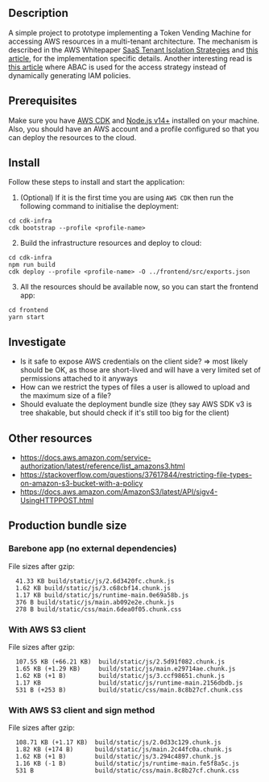 ## Description

A simple project to prototype implementing a Token Vending Machine for accessing AWS resources in a multi-tenant architecture. The mechanism is described in the AWS Whitepaper [SaaS Tenant Isolation Strategies](https://d1.awsstatic.com/whitepapers/saas-tenant-isolation-strategies.pdf) and [this article](https://aws.amazon.com/blogs/apn/isolating-saas-tenants-with-dynamically-generated-iam-policies/), for the implementation specific details. Another interesting read is [this article](https://aws.amazon.com/blogs/security/how-to-implement-saas-tenant-isolation-with-abac-and-aws-iam/) where ABAC is used for the access strategy instead of dynamically generating IAM policies.

## Prerequisites

Make sure you have [AWS CDK](https://docs.aws.amazon.com/cdk/latest/guide/getting_started.html) and [Node.js v14+](https://nodejs.org/en/download/) installed on your machine. Also, you should have an AWS account and a profile configured so that you can deploy the resources to the cloud.

## Install

Follow these steps to install and start the application:

1. (Optional) If it is the first time you are using `AWS CDK` then run the following command to initialise the deployment:

```
cd cdk-infra
cdk bootstrap --profile <profile-name>
```

2. Build the infrastructure resources and deploy to cloud:

```
cd cdk-infra
npm run build
cdk deploy --profile <profile-name> -O ../frontend/src/exports.json
```

3. All the resources should be available now, so you can start the frontend app:

```
cd frontend
yarn start
```

## Investigate

- Is it safe to expose AWS credentials on the client side? => most likely should be OK, as those are short-lived and will have a very limited set of permissions attached to it anyways
- How can we restrict the types of files a user is allowed to upload and the maximum size of a file?
- Should evaluate the deployment bundle size (they say AWS SDK v3 is tree shakable, but should check if it's still too big for the client)

## Other resources

- https://docs.aws.amazon.com/service-authorization/latest/reference/list_amazons3.html
- https://stackoverflow.com/questions/37617844/restricting-file-types-on-amazon-s3-bucket-with-a-policy
- https://docs.aws.amazon.com/AmazonS3/latest/API/sigv4-UsingHTTPPOST.html

## Production bundle size

### Barebone app (no external dependencies)

File sizes after gzip:

```
  41.33 KB build/static/js/2.6d3420fc.chunk.js
  1.62 KB build/static/js/3.c68cbf14.chunk.js
  1.17 KB build/static/js/runtime-main.0e69a58b.js
  376 B build/static/js/main.ab092e2e.chunk.js
  278 B build/static/css/main.6dea0f05.chunk.css
```

### With AWS S3 client

File sizes after gzip:

```
  107.55 KB (+66.21 KB)  build/static/js/2.5d91f082.chunk.js
  1.65 KB (+1.29 KB)     build/static/js/main.e29714ae.chunk.js
  1.62 KB (+1 B)         build/static/js/3.ccf98651.chunk.js
  1.17 KB                build/static/js/runtime-main.2156dbdb.js
  531 B (+253 B)         build/static/css/main.8c8b27cf.chunk.css
```

### With AWS S3 client and sign method

File sizes after gzip:

```
  108.71 KB (+1.17 KB)  build/static/js/2.0d33c129.chunk.js
  1.82 KB (+174 B)      build/static/js/main.2c44fc0a.chunk.js
  1.62 KB (+1 B)        build/static/js/3.294c4897.chunk.js
  1.16 KB (-1 B)        build/static/js/runtime-main.fe5f8a5c.js
  531 B                 build/static/css/main.8c8b27cf.chunk.css
```
